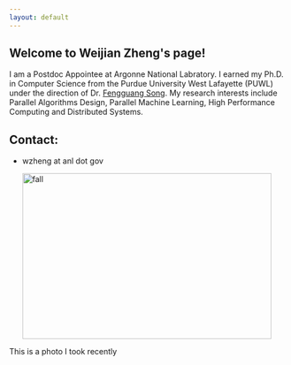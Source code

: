 ```yaml
---
layout: default
---
```


## Welcome to Weijian Zheng's page!

I am a Postdoc Appointee at Argonne National Labratory. I earned my Ph.D. in Computer Science from the Purdue University West Lafayette (PUWL) under the direction of Dr. [Fengguang Song](https://cs.iupui.edu/~fgsong/). My research interests include Parallel Algorithms Design, Parallel Machine Learning, High Performance Computing and Distributed Systems.


## Contact:

* wzheng at anl dot gov
  
  <img src="photos/2022/fall02.JPG" alt="fall" width="450" height="300"/>

This is a photo I took recently
